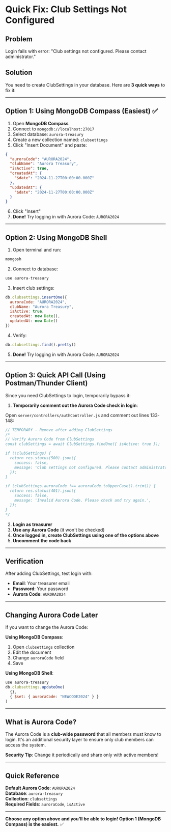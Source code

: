 # Quick Fix: Club Settings Not Configured

## Problem
Login fails with error: "Club settings not configured. Please contact administrator."

## Solution
You need to create ClubSettings in your database. Here are **3 quick ways** to fix it:

---

## Option 1: Using MongoDB Compass (Easiest) ✅

1. Open **MongoDB Compass**
2. Connect to `mongodb://localhost:27017`
3. Select database: `aurora-treasury`
4. Create a new collection named: `clubsettings`
5. Click "Insert Document" and paste:

```json
{
  "auroraCode": "AURORA2024",
  "clubName": "Aurora Treasury",
  "isActive": true,
  "createdAt": {
    "$date": "2024-11-27T00:00:00.000Z"
  },
  "updatedAt": {
    "$date": "2024-11-27T00:00:00.000Z"
  }
}
```

6. Click "Insert"
7. **Done!** Try logging in with Aurora Code: `AURORA2024`

---

## Option 2: Using MongoDB Shell

1. Open terminal and run:
```bash
mongosh
```

2. Connect to database:
```javascript
use aurora-treasury
```

3. Insert club settings:
```javascript
db.clubsettings.insertOne({
  auroraCode: "AURORA2024",
  clubName: "Aurora Treasury",
  isActive: true,
  createdAt: new Date(),
  updatedAt: new Date()
})
```

4. Verify:
```javascript
db.clubsettings.find().pretty()
```

5. **Done!** Try logging in with Aurora Code: `AURORA2024`

---

## Option 3: Quick API Call (Using Postman/Thunder Client)

Since you need ClubSettings to login, temporarily bypass it:

1. **Temporarily comment out the Aurora Code check in login**:

Open `server/controllers/authController.js` and comment out lines 133-148:

```javascript
// TEMPORARY - Remove after adding ClubSettings
/*
// Verify Aurora Code from ClubSettings
const clubSettings = await ClubSettings.findOne({ isActive: true });

if (!clubSettings) {
  return res.status(500).json({
    success: false,
    message: 'Club settings not configured. Please contact administrator.',
  });
}

if (clubSettings.auroraCode !== auroraCode.toUpperCase().trim()) {
  return res.status(401).json({
    success: false,
    message: 'Invalid Aurora Code. Please check and try again.',
  });
}
*/
```

2. **Login as treasurer**
3. **Use any Aurora Code** (it won't be checked)
4. **Once logged in, create ClubSettings using one of the options above**
5. **Uncomment the code back**

---

## Verification

After adding ClubSettings, test login with:
- **Email**: Your treasurer email
- **Password**: Your password
- **Aurora Code**: `AURORA2024`

---

## Changing Aurora Code Later

If you want to change the Aurora Code:

**Using MongoDB Compass**:
1. Open `clubsettings` collection
2. Edit the document
3. Change `auroraCode` field
4. Save

**Using MongoDB Shell**:
```javascript
use aurora-treasury
db.clubsettings.updateOne(
  {},
  { $set: { auroraCode: "NEWCODE2024" } }
)
```

---

## What is Aurora Code?

The Aurora Code is a **club-wide password** that all members must know to login. It's an additional security layer to ensure only club members can access the system.

**Security Tip**: Change it periodically and share only with active members!

---

## Quick Reference

**Default Aurora Code**: `AURORA2024`  
**Database**: `aurora-treasury`  
**Collection**: `clubsettings`  
**Required Fields**: `auroraCode`, `isActive`

---

**Choose any option above and you'll be able to login! Option 1 (MongoDB Compass) is the easiest.** ✅
